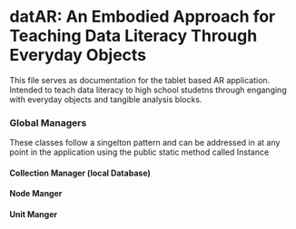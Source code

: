 <h1> datAR: An Embodied Approach for Teaching Data Literacy Through Everyday Objects </h1>
<p>
This file serves as documentation for the  tablet based AR application. Intended to teach data literacy to high school studetns through enganging with everyday objects and tangible analysis blocks.
</p>

<h3>Global Managers</h3>
These classes follow a singelton pattern and can be addressed in at any point in the application using the public static method called <emph>Instance</emph> 
<h4>Collection Manager (local Database)</h4>
<h4>Node Manger</h4>
<h4>Unit Manger</h4>

